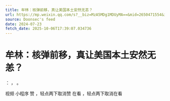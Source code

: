 ```yaml
---
title: 牟林：核弹前移，真让美国本土安然无恙？
url: https://mp.weixin.qq.com/s?__biz=MzA5MDg1MDUyMA==&mid=2650471554&idx=4&sn=33b5fef86f7ce8f061d88ab2a929e57c
source: Doonsec's feed
date: 2024-07-23
fetch_date: 2025-10-06T17:39:07.034736
---
```


# 牟林：核弹前移，真让美国本土安然无恙？

：
，
。

视频
小程序
赞
，轻点两下取消赞
在看
，轻点两下取消在看